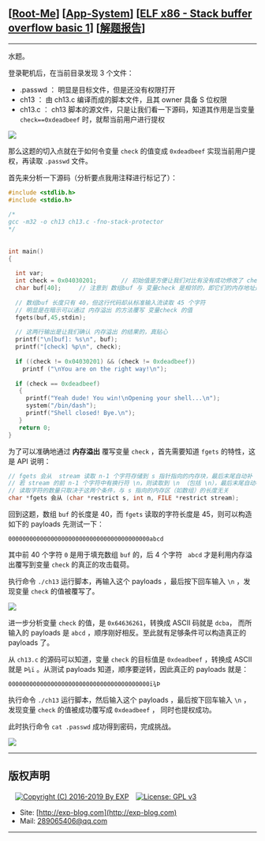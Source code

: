 ## [[Root-Me](https://www.root-me.org/)] [[App-System](https://www.root-me.org/en/Challenges/App-System/)] [[ELF x86 - Stack buffer overflow basic 1](https://www.root-me.org/en/Challenges/App-System/ELF32-Stack-buffer-overflow-basic-1)] [[解题报告](http://exp-blog.com/2019/01/14/pid-3002/)]

------

水题。

登录靶机后，在当前目录发现 3 个文件：

- .passwd ： 明显是目标文件，但是还没有权限打开
- ch13 ： 由 ch13.c 编译而成的脚本文件，且其 owner 具备 S 位权限
- ch13.c ： ch13 脚本的源文件，只是让我们看一下源码，知道其作用是当变量 `check==0xdeadbeef` 时，就帮当前用户进行提权

![](https://github.com/lyy289065406/CTF-Solving-Reports/blob/master/rootme/App-System/%5B01%5D%20%5B5P%5D%20ELF%20x86%20-%20Stack%20buffer%20overflow%20basic%201/imgs/01.png)

那么这题的切入点就在于如何令变量 `check` 的值变成 `0xdeadbeef` 实现当前用户提权，再读取 `.passwd` 文件。

首先来分析一下源码（分析要点我用注释进行标记了）：

```cpp
#include <stdlib.h>
#include <stdio.h>
 
/*
gcc -m32 -o ch13 ch13.c -fno-stack-protector
*/
 
 
int main()
{
 
  int var;
  int check = 0x04030201;		// 初始值是方便让我们对比有没有成功修改了 check 的值
  char buf[40];		// 注意到 数组buf 与 变量check 是相邻的，即它们的内存地址是连续的
 
  // 数组buf 长度只有 40，但这行代码却从标准输入流读取 45 个字符
  // 明显是在暗示可以通过 内存溢出 的方法覆写 变量check 的值
  fgets(buf,45,stdin);
 
  // 这两行输出是让我们确认 内存溢出 的结果的，真贴心
  printf("\n[buf]: %s\n", buf);
  printf("[check] %p\n", check);
 
  if ((check != 0x04030201) && (check != 0xdeadbeef))
    printf ("\nYou are on the right way!\n");
 
  if (check == 0xdeadbeef)
   {
     printf("Yeah dude! You win!\nOpening your shell...\n");
     system("/bin/dash");
     printf("Shell closed! Bye.\n");
   }
   return 0;
}
```

为了可以准确地通过 **内存溢出** 覆写变量 `check` ，首先需要知道 `fgets` 的特性，这是 API 说明：

```cpp
// fgets 会从  stream 读取 n-1 个字符存储到 s 指针指向的内存块，最后末尾自动补 \0
// 若 stream 的前 n-1 个字符中有换行符 \n，则读取到 \n （包括 \n），最后末尾自动补 \0
// 读取字符的数量只取决于这两个条件，与 s 指向的内存区（如数组）的长度无关
char *fgets 会从 (char *restrict s, int n, FILE *restrict stream);
```

回到这题，数组 `buf` 的长度是 40，而 `fgets` 读取的字符长度是 45，则可以构造如下的 payloads 先测试一下：

`0000000000000000000000000000000000000000abcd`

其中前 40 个字符 `0` 是用于填充数组 `buf` 的，后 4 个字符 ` abcd` 才是利用内存溢出覆写到变量 `check` 的真正的攻击载荷。

执行命令 `./ch13` 运行脚本，再输入这个 payloads ，最后按下回车输入 `\n` ，发现变量 `check` 的值被覆写了。

![](https://github.com/lyy289065406/CTF-Solving-Reports/blob/master/rootme/App-System/%5B01%5D%20%5B5P%5D%20ELF%20x86%20-%20Stack%20buffer%20overflow%20basic%201/imgs/02.png)

进一步分析变量 `check` 的值，是 `0x64636261`，转换成 ASCII 码就是 `dcba`， 而所输入的 payloads 是 `abcd` ，顺序刚好相反。至此就有足够条件可以构造真正的 payloads 了。

从 `ch13.c` 的源码可以知道，变量 `check` 的目标值是 `0xdeadbeef` ，转换成 ASCII 就是 `Þ­¾ï` 。从测试 payloads 知道，顺序要逆转，因此真正的 payloads 就是：

`0000000000000000000000000000000000000000ï¾­Þ`

执行命令 `./ch13` 运行脚本，然后输入这个 payloads ，最后按下回车输入 `\n` ，发现变量 `check` 的值被成功覆写成 `0xdeadbeef` ， 同时也提权成功。

此时执行命令 `cat .passwd` 成功得到密码，完成挑战。

![](https://github.com/lyy289065406/CTF-Solving-Reports/blob/master/rootme/App-System/%5B01%5D%20%5B5P%5D%20ELF%20x86%20-%20Stack%20buffer%20overflow%20basic%201/imgs/03.png)

------

## 版权声明

　[![Copyright (C) 2016-2019 By EXP](https://img.shields.io/badge/Copyright%20(C)-2006~2019%20By%20EXP-blue.svg)](http://exp-blog.com)　[![License: GPL v3](https://img.shields.io/badge/License-GPL%20v3-blue.svg)](https://www.gnu.org/licenses/gpl-3.0)
  

- Site: [http://exp-blog.com](http://exp-blog.com) 
- Mail: <a href="mailto:289065406@qq.com?subject=[EXP's Github]%20Your%20Question%20（请写下您的疑问）&amp;body=What%20can%20I%20help%20you?%20（需要我提供什么帮助吗？）">289065406@qq.com</a>


------
